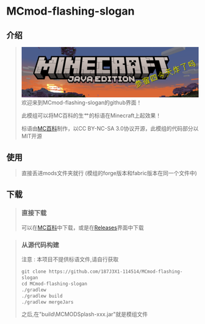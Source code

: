 # MCmod-flashing-slogan
 
## 介绍
>![模组展示](https://raw.githubusercontent.com/187J3X1-114514/MCmod-flashing-slogan/Forge/logo.png)
> 欢迎来到MCmod-flashing-slogan的github界面！
>
> 此模组可以将MC百科的生艹的标语在Minecraft上起效果！
>
>标语由[MC百科](https://www.mcmod.cn/)制作，以CC BY-NC-SA 3.0协议开源，此模组的代码部分以MIT开源

## 使用
> 直接丢进mods文件夹就行 (模组的forge版本和fabric版本在同一个文件中)
## 下载
> ### 直接下载
> 可以在[MC百科](https://www.mcmod.cn/download/8567.html)中下载，或是在[Releases](https://github.com/187J3X1-114514/MCmod-flashing-slogan/releases)界面中下载

> ### 从源代码构建
> 注意 : 本项目不提供标语文件,请自行获取
>
>```
> git clone https://github.com/187J3X1-114514/MCmod-flashing-slogan
> cd MCmod-flashing-slogan
> ./gradlew
> ./gradlew build
> ./gradlew mergeJars
>```
>之后,在"build\MCMODSplash-xxx.jar"就是模组文件

